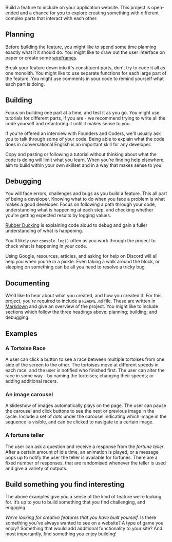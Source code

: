 Build a feature to include on your application website. This project is open-ended and a chance for you to explore creating something with different complex parts that interact with each other.

## Planning

Before building the feature, you might like to spend some time planning exactly what it it should do. You might like to draw out the user interface on paper or create some [wireframes](https://balsamiq.com/learn/articles/what-are-wireframes/).

Break your feature down into it's constituent parts, don't try to code it all as one monolith. You might like to use separate functions for each large part of the feature. You might use comments in your code to remind yourself what each part is doing.

## Building

Focus on building one part at a time, and test it as you go. You might use tutorials for different parts, if you are - we recommend trying to write all the code yourself and refactoring it until it makes sense to you.

If you're offered an interview with Founders and Coders, we'll usually ask you to talk through some of your code. Being able to explain what the code does in conversational English is an important skill for any developer.

Copy and pasting or following a tutorial without thinking about what the code is doing will limit what you learn. When you’re finding help elsewhere, aim to build within your own skillset and in a way that makes sense to you.

## Debugging

You will face errors, challenges and bugs as you build a feature. This all part of being a developer. Knowing what to do when you face a problem is what makes a good developer. Focus on following a path through your code, understanding what is happening at each step, and checking whether you're getting expected results by logging values.

[Rubber Ducking](https://en.wikipedia.org/wiki/Rubber_duck_debugging) is explaining code aloud to debug and gain a fuller understanding of what is happening.

You'll likely use `console.log()` often as you work through the project to check what is happening in your code.

Using Google, resources, articles, and asking for help on Discord will all help you when you're in a pickle. Even taking a walk around the block, or sleeping on something can be all you need to resolve a tricky bug.

## Documenting

We'd like to hear about what you created, and how you created it. For this project, you're required to include a `README.md` file. These are written in [Markdown](https://docs.github.com/en/get-started/writing-on-github/getting-started-with-writing-and-formatting-on-github/basic-writing-and-formatting-syntax) and give an overview of the project. You might like to include sections which follow the three headings above: planning; building; and debugging.

## Examples

### A Tortoise Race

A user can click a button to see a race between multiple tortoises from one side of the screen to the other. The tortoises move at different speeds in each race, and the user is notified who finished first. The user can alter the race in some way - by naming the tortoises; changing their speeds; or adding additional racers.

### An image carousel

A slideshow of images automatically plays on the page. The user can pause the carousel and click buttons to see the next or previous image in the cycle. Include a set of dots under the carousel indicating which image in the sequence is visible, and can be clicked to navigate to a certain image.

### A fortune teller

The user can ask a question and receive a response from the _fortune teller_. After a certain amount of idle time, an animation is played, or a message pops up to notify the user the teller is available for fortunes. There are a fixed number of responses, that are randomised whenever the teller is used and give a variety of outputs.

## Build something you find interesting

The above examples give you a sense of the kind of feature we’re looking for. It’s up to you to build something that you find challenging, and engaging.

_We’re looking for creative features that you have built yourself._ Is there something you’ve always wanted to see on a website? A type of game you enjoy? Something that would add additional functionality to your site? And most importantly, find something you enjoy building!

